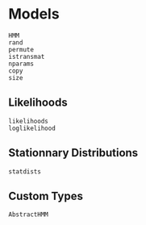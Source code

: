 # Models

```@docs
HMM
rand
permute
istransmat
nparams
copy
size
```

## Likelihoods

```@docs
likelihoods
loglikelihood
```

## Stationnary Distributions

```@docs
statdists
```

## Custom Types

```@docs
AbstractHMM
```